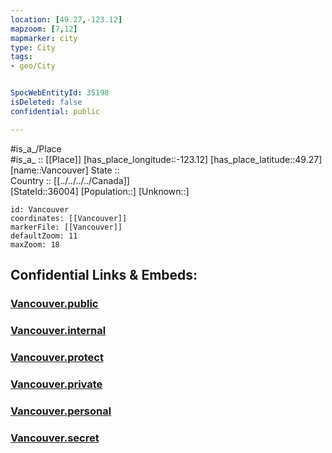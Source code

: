 ```yaml
---
location: [49.27,-123.12] 
mapzoom: [7,12] 
mapmarker: city 
type: City
tags:
- geo/City


SpocWebEntityId: 35198
isDeleted: false
confidential: public

---
```

#is_a_/Place  
#is_a_ :: [[Place]] 
[has_place_longitude::-123.12] 
[has_place_latitude::49.27] 
[name::Vancouver] 
State ::  
Country :: [[../../../../Canada]]  
[StateId::36004] 
[Population::] 
[Unknown::] 


```leaflet
id: Vancouver
coordinates: [[Vancouver]] 
markerFile: [[Vancouver]] 
defaultZoom: 11 
maxZoom: 18
```


## Confidential Links & Embeds: 

### [Vancouver.public](/_public/\Earth\Continent\America~North\Canada\provinces~Canada\British_Columbia\CityVancouver.public.md) 

### [Vancouver.internal](/_internal/\Earth\Continent\America~North\Canada\provinces~Canada\British_Columbia\CityVancouver.internal.md) 

### [Vancouver.protect](/_protect/\Earth\Continent\America~North\Canada\provinces~Canada\British_Columbia\CityVancouver.protect.md) 

### [Vancouver.private](/_private/\Earth\Continent\America~North\Canada\provinces~Canada\British_Columbia\CityVancouver.private.md) 

### [Vancouver.personal](/_personal/\Earth\Continent\America~North\Canada\provinces~Canada\British_Columbia\CityVancouver.personal.md) 

### [Vancouver.secret](/_secret/\Earth\Continent\America~North\Canada\provinces~Canada\British_Columbia\CityVancouver.secret.md)

